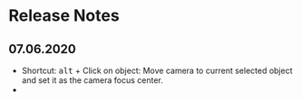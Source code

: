 # Release Notes

## 07.06.2020

- Shortcut: <kbd>alt</kbd> + Click on object: Move camera to current selected object and set it as the camera focus center.
- 